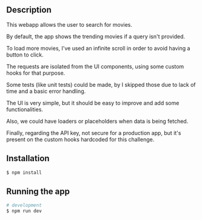 ## Description

This webapp allows the user to search for movies.

By default, the app shows the trending movies if a query isn't provided.

To load more movies, I've used an infinite scroll in order to avoid having a button to click.

The requests are isolated from the UI components, using some custom hooks for that purpose.

Some tests (like unit tests) could be made, by I skipped those due to lack of time and a basic error handling.

The UI is very simple, but it should be easy to improve and add some functionalities.

Also, we could have loaders or placeholders when data is being fetched.

Finally, regarding the API key, not secure for a production app, but it's present on the custom hooks hardcoded for this challenge.

## Installation

```bash
$ npm install
```

## Running the app

```bash
# development
$ npm run dev
```

